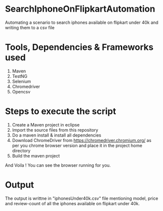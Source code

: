 # SearchIphoneOnFlipkartAutomation
Automating a scenario to search iphones available on flipkart under 40k and writing them to a csv file

# Tools, Dependencies & Frameworks used

1. Maven
2. TestNG
3. Selenium
4. Chromedriver
5. Opencsv

# Steps to execute the script

1. Create a Maven project in eclipse
2. Import the source files from this repository
3. Do a maven install & install all dependencies
4. Download ChromeDriver from https://chromedriver.chromium.org/ as per you chrome browser version and place it in the project home directory
5. Build the maven project

And Voila ! You can see the browser running for you.

# Output

The output is writtne in "iphonesUnder40k.csv" file mentioning model, price and review-count of all the iphones available on flipkart under 40k.
